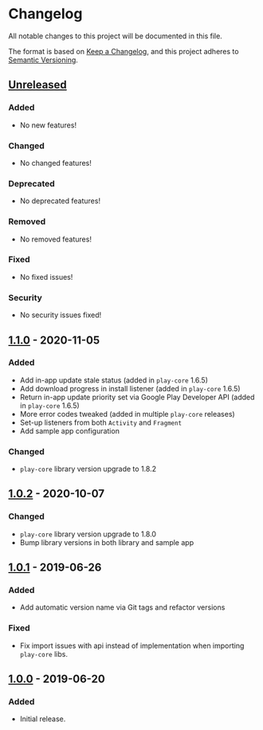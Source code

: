 # Changelog
All notable changes to this project will be documented in this file.

The format is based on [Keep a Changelog](https://keepachangelog.com/en/1.0.0/),
and this project adheres to [Semantic Versioning](https://semver.org/spec/v2.0.0.html).

<!--
## [Unreleased]
### Added
- No new features!
### Changed
- No changed features!
### Deprecated
- No deprecated features!
### Removed
- No removed features!
### Fixed
- No fixed issues!
### Security
- No security issues fixed!
-->

## [Unreleased]
### Added
- No new features!
### Changed
- No changed features!
### Deprecated
- No deprecated features!
### Removed
- No removed features!
### Fixed
- No fixed issues!
### Security
- No security issues fixed!

## [1.1.0] - 2020-11-05
### Added
- Add in-app update stale status (added in `play-core` 1.6.5)
- Add download progress in install listener (added in `play-core` 1.6.5)
- Return in-app update priority set via Google Play Developer API (added in `play-core` 1.6.5)
- More error codes tweaked (added in multiple `play-core` releases)
- Set-up listeners from both `Activity` and `Fragment`
- Add sample app configuration
### Changed
- `play-core` library version upgrade to 1.8.2

## [1.0.2] - 2020-10-07
### Changed
- `play-core` library version upgrade to 1.8.0
- Bump library versions in both library and sample app

## [1.0.1] - 2019-06-26
### Added
- Add automatic version name via Git tags and refactor versions
### Fixed
- Fix import issues with api instead of implementation when importing `play-core` libs.

## [1.0.0] - 2019-06-20
### Added
- Initial release.

[Unreleased]: https://github.com/bq/android-app-updates-helper/compare/1.1.0...HEAD
[1.1.0]: https://github.com/bq/android-app-updates-helper/compare/1.0.2...1.1.0
[1.0.2]: https://github.com/bq/android-app-updates-helper/compare/1.0.1...1.0.2
[1.0.1]: https://github.com/bq/android-app-updates-helper/compare/1.0.0...1.0.1
[1.0.0]: https://github.com/bq/android-app-updates-helper/releases/tag/1.0.0
